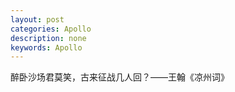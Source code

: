 ```yaml
---
layout: post
categories: Apollo
description: none
keywords: Apollo
---
```


醉卧沙场君莫笑，古来征战几人回？——王翰《凉州词》